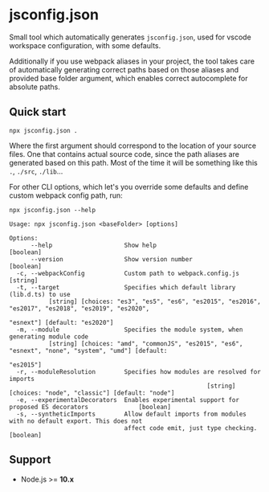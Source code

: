 # jsconfig.json

Small tool which automatically generates `jsconfig.json`, used for vscode workspace configuration, with some defaults.

Additionally if you use webpack aliases in your project, the tool takes care of automatically generating correct
paths based on those aliases and provided base folder argument, which enables correct autocomplete for absolute paths.

## Quick start
```
npx jsconfig.json .
```

Where the first argument should correspond to the location of your source files. One that contains actual source code, since the path aliases are generated based on this path. Most of the time it will be something like this `.`, `./src`, `./lib`...

For other CLI options, which let's you override some defaults and define custom webpack config path, run:

```
npx jsconfig.json --help
```
```
Usage: npx jsconfig.json <baseFolder> [options]

Options:
      --help                    Show help                                                            [boolean]
      --version                 Show version number                                                  [boolean]
  -c, --webpackConfig           Custom path to webpack.config.js                                      [string]
  -t, --target                  Specifies which default library (lib.d.ts) to use
           [string] [choices: "es3", "es5", "es6", "es2015", "es2016", "es2017", "es2018", "es2019", "es2020",
                                                                                 "esnext"] [default: "es2020"]
  -m, --module                  Specifies the module system, when generating module code
           [string] [choices: "amd", "commonJS", "es2015", "es6", "esnext", "none", "system", "umd"] [default:
                                                                                                     "es2015"]
  -r, --moduleResolution        Specifies how modules are resolved for imports
                                                       [string] [choices: "node", "classic"] [default: "node"]
  -e, --experimentalDecorators  Enables experimental support for proposed ES decorators              [boolean]
  -s, --syntheticImports        Allow default imports from modules with no default export. This does not
                                affect code emit, just type checking.                                [boolean]
```

## Support
- Node.js >= **10.x**
